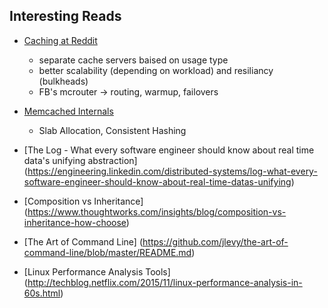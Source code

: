 ## Interesting Reads
- [Caching at Reddit](https://redditblog.com/2017/1/17/caching-at-reddit/)
  - separate cache servers baised on usage type
  - better scalability (depending on workload) and resiliancy (bulkheads)
  - FB's mcrouter -> routing, warmup, failovers
  
- [Memcached Internals](https://www.adayinthelifeof.nl/2011/02/06/memcache-internals/)
  - Slab Allocation, Consistent Hashing

- [The Log - What every software engineer should know about real time data's unifying abstraction] (https://engineering.linkedin.com/distributed-systems/log-what-every-software-engineer-should-know-about-real-time-datas-unifying)

- [Composition vs Inheritance] (https://www.thoughtworks.com/insights/blog/composition-vs-inheritance-how-choose)

- [The Art of Command Line] (https://github.com/jlevy/the-art-of-command-line/blob/master/README.md)

- [Linux Performance Analysis Tools] (http://techblog.netflix.com/2015/11/linux-performance-analysis-in-60s.html)

